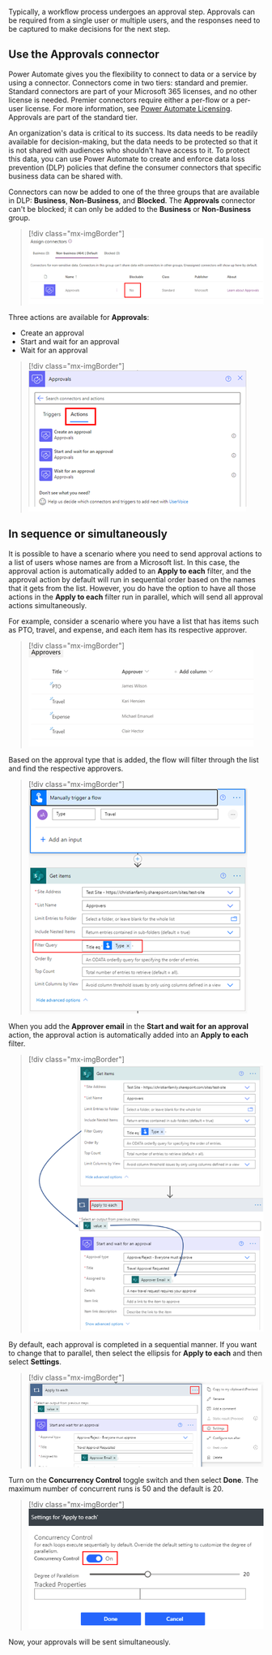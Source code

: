 Typically, a workflow process undergoes an approval step. Approvals can be required from a single user or multiple users, and the responses need to be captured to make decisions for the next step.

## Use the Approvals connector

Power Automate gives you the flexibility to connect to data or a service by using a connector. Connectors come in two tiers: standard and premier. Standard connectors are part of your Microsoft 365 licenses, and no other license is needed. Premier connectors require either a per-flow or a per-user license. For more information, see [Power Automate Licensing](https://flow.microsoft.com/pricing/?azure-portal=true). Approvals are part of the standard tier.

An organization's data is critical to its success. Its data needs to be readily available for decision-making, but the data needs to be protected so that it is not shared with audiences who shouldn't have access to it. To protect this data, you can use Power Automate to create and enforce data loss prevention (DLP) policies that define the consumer connectors that specific business data can be shared with.

Connectors can now be added to one of the three groups that are available in DLP: **Business**, **Non-Business**, and **Blocked**. The **Approvals** connector can't be blocked; it can only be added to the **Business** or **Non-Business** group.

> [!div class="mx-imgBorder"]
> [![Screenshot of the Approvals connector marked as No for Blockable.](../media/approvals-connector.png)](../media/approvals-connector.png#lightbox)

Three actions are available for **Approvals**:

- Create an approval
- Start and wait for an approval
- Wait for an approval

> [!div class="mx-imgBorder"]
> [![Screenshot of the three available actions for approvals.](../media/actions.png)](../media/actions.png#lightbox)

## In sequence or simultaneously

It is possible to have a scenario where you need to send approval actions to a list of users whose names are from a Microsoft list. In this case, the approval action is automatically added to an **Apply to each** filter, and the approval action by default will run in sequential order based on the names that it gets from the list. However, you do have the option to have all those actions in the **Apply to each** filter run in parallel, which will send all approval actions simultaneously.

For example, consider a scenario where you have a list that has items such as PTO, travel, and expense, and each item has its respective approver.

> [!div class="mx-imgBorder"]
> [![Screenshot of a list of approvers for PTO, travel, and expense.](../media/approvers.png)](../media/approvers.png#lightbox)

Based on the approval type that is added, the flow will filter through the list and find the respective approvers.

> [!div class="mx-imgBorder"]
> [![Screenshot of a Travel type approval flow.](../media/travel-type.png)](../media/travel-type.png#lightbox)

When you add the **Approver email** in the **Start and wait for an approval** action, the approval action is automatically added into an **Apply to each** filter.

> [!div class="mx-imgBorder"]
> [![Screenshot of the approval action automatically added to Apply to each.](../media/approval-apply-each.png)](../media/approval-apply-each.png#lightbox)

By default, each approval is completed in a sequential manner. If you want to change that to parallel, then select the ellipsis for **Apply to each** and then select **Settings**.

> [!div class="mx-imgBorder"]
> [![Screenshot of the settings for Apply to each.](../media/settings.png)](../media/settings.png#lightbox)

Turn on the **Concurrency Control** toggle switch and then select **Done**. The maximum number of concurrent runs is 50 and the default is 20.

> [!div class="mx-imgBorder"]
> [![Screenshot of the Concurrency Control button set to On.](../media/concurrency.png)](../media/concurrency.png#lightbox)

Now, your approvals will be sent simultaneously.

